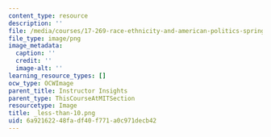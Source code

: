 ```yaml
---
content_type: resource
description: ''
file: /media/courses/17-269-race-ethnicity-and-american-politics-spring-2017/6a92162248fadf40f771a0c971decb42_less-than-10.png
file_type: image/png
image_metadata:
  caption: ''
  credit: ''
  image-alt: ''
learning_resource_types: []
ocw_type: OCWImage
parent_title: Instructor Insights
parent_type: ThisCourseAtMITSection
resourcetype: Image
title: _less-than-10.png
uid: 6a921622-48fa-df40-f771-a0c971decb42
---
```

